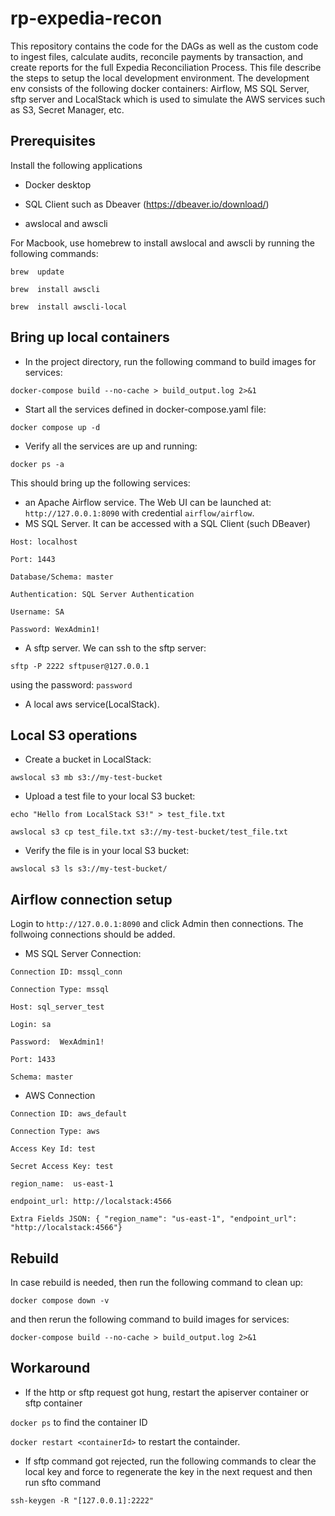 # rp-expedia-recon

This repository contains the code for the DAGs as well as the custom code to ingest files, calculate audits, reconcile payments by transaction, and create reports for the full Expedia Reconciliation Process. This file describe the steps to setup the local development environment. The development env consists of the following docker containers: Airflow, MS SQL Server, sftp server and LocalStack which is used to simulate the AWS services such as S3, Secret Manager, etc.

## Prerequisites 

Install the following applications

* Docker desktop

* SQL Client such as Dbeaver (https://dbeaver.io/download/)

* awslocal and awscli

For Macbook, use homebrew to install awslocal and awscli by running the following commands:   

```brew  update```

```brew  install awscli```

```brew  install awscli-local```

## Bring up local containers 

* In the project directory, run the following command to build images for services:

```docker-compose build --no-cache > build_output.log 2>&1```

* Start all the services defined in docker-compose.yaml file:

```docker compose up -d```

* Verify all the services are up and running:

```docker ps -a```

This should bring up the following services: 

* an Apache Airflow service. The Web UI can be launched at: ```http://127.0.0.1:8090``` with credential ```airflow/airflow```.
* MS SQL Server.  It can be accessed with a SQL Client (such DBeaver)

```Host: localhost```

```Port: 1443```

```Database/Schema: master```

```Authentication: SQL Server Authentication```

```Username: SA```

```Password: WexAdmin1!```

* A sftp server. We can ssh to the sftp server: 

```sftp -P 2222 sftpuser@127.0.0.1```

using the password: ```password```

* A local aws service(LocalStack). 

## Local S3 operations 

* Create a bucket in LocalStack:

```awslocal s3 mb s3://my-test-bucket```

* Upload a test file to your local S3 bucket:

```echo "Hello from LocalStack S3!" > test_file.txt```

```awslocal s3 cp test_file.txt s3://my-test-bucket/test_file.txt```

* Verify the file is in your local S3 bucket:

```awslocal s3 ls s3://my-test-bucket/```

## Airflow connection setup 

Login to ```http://127.0.0.1:8090``` and  click Admin then connections. The follwoing connections should be added.

* MS SQL Server Connection:

```Connection ID: mssql_conn```

```Connection Type: mssql```

```Host: sql_server_test```

```Login: sa```

```Password:  WexAdmin1!```

```Port: 1433```

```Schema: master```

* AWS Connection

```Connection ID: aws_default```

```Connection Type: aws```

```Access Key Id: test```

```Secret Access Key: test```

```region_name:  us-east-1```

```endpoint_url: http://localstack:4566```

```Extra Fields JSON: { "region_name": "us-east-1", "endpoint_url": "http://localstack:4566"}```

## Rebuild

In case rebuild is needed, then run the following command to clean up: 

```docker compose down -v```

and then rerun the following command to build images for services:

```docker-compose build --no-cache > build_output.log 2>&1```

## Workaround

* If the http or sftp request got hung, restart the apiserver container or sftp container

```docker ps``` to find the container ID

```docker restart <containerId>``` to restart the containder.

* If sftp command got rejected, run the following commands to clear the local key and force to regenerate the key in the next request and then run sfto command

```ssh-keygen -R "[127.0.0.1]:2222"```
